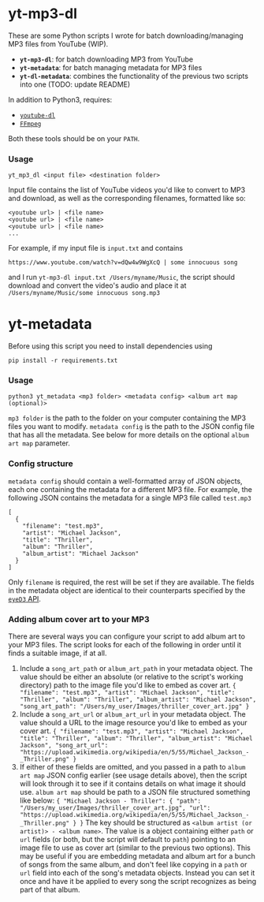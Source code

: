 # yt-mp3-dl

These are some Python scripts I wrote for batch downloading/managing MP3 files from YouTube (WIP).

- **`yt-mp3-dl`**: for batch downloading MP3 from YouTube
- **`yt-metadata`**: for batch managing metadata for MP3 files
- **`yt-dl-metadata`**: combines the functionality of the previous two scripts into one
  (TODO: update README)

In addition to Python3, requires:

- [`youtube-dl`](https://ytdl-org.github.io/youtube-dl/index.html)
- [`FFmpeg`](https://www.ffmpeg.org/)

Both these tools should be on your `PATH`.

### Usage

```
yt_mp3_dl <input file> <destination folder>
```

Input file contains the list of YouTube videos you'd like to convert to MP3
and download, as well as the corresponding filenames, formatted like so:

```
<youtube url> | <file name>
<youtube url> | <file name>
<youtube url> | <file name>
...
```

For example, if my input file is `input.txt` and contains

```
https://www.youtube.com/watch?v=dQw4w9WgXcQ | some innocuous song
```

and I run `yt-mp3-dl input.txt /Users/myname/Music`,
the script should download and convert the video's audio and place it at
`/Users/myname/Music/some innocuous song.mp3`

# yt-metadata

Before using this script you need to install dependencies using

```
pip install -r requirements.txt
```

### Usage

```
python3 yt_metadata <mp3 folder> <metadata config> <album art map (optional)>
```

`mp3 folder` is the path to the folder on your computer containing the MP3 files you want to modify.
`metadata config` is the path to the JSON config file that has all the metadata.
See below for more details on the optional `album art map` parameter.

### Config structure

`metadata config` should contain a well-formatted array of JSON objects, each one containing the metadata
for a different MP3 file. For example, the following JSON contains the metadata for a single MP3 file called
`test.mp3`

```
[
  {
    "filename": "test.mp3",
    "artist": "Michael Jackson",
    "title": "Thriller",
    "album": "Thriller",
    "album_artist": "Michael Jackson"
  }
]
```

Only `filename` is required, the rest will be set if they are available.
The fields in the metadata object are identical to their counterparts
specified by the [`eyeD3` API](https://eyed3.readthedocs.io/en/latest/_modules/eyed3/id3/tag.html).

### Adding album cover art to your MP3

There are several ways you can configure your script to add album art to your MP3 files.
The script looks for each of the following in order until it finds a suitable image, if at all.

1. Include a `song_art_path` or `album_art_path` in your metadata object. The value should be either an absolute (or relative
   to the script's working directory) path to the image file you'd like to embed as cover art.
   `{ "filename": "test.mp3", "artist": "Michael Jackson", "title": "Thriller", "album": "Thriller", "album_artist": "Michael Jackson", "song_art_path": "/Users/my_user/Images/thriller_cover_art.jpg" }`
2. Include a `song_art_url` or `album_art_url` in your metadata object. The value should a URL to the image resource you'd like
   to embed as your cover art.
   `{ "filename": "test.mp3", "artist": "Michael Jackson", "title": "Thriller", "album": "Thriller", "album_artist": "Michael Jackson", "song_art_url": "https://upload.wikimedia.org/wikipedia/en/5/55/Michael_Jackson_-_Thriller.png" }`
3. If either of these fields are omitted, and you passed in a path to `album art map` JSON config earlier
   (see usage details above), then the script will look through it to see if it contains details on
   what image it should use. `album art map` should be path to a JSON file structured something like below:
   `{ "Michael Jackson - Thriller": { "path": "/Users/my_user/Images/thriller_cover_art.jpg", "url": "https://upload.wikimedia.org/wikipedia/en/5/55/Michael_Jackson_-_Thriller.png" } }`
   The key should be structured as `<album artist (or artist)> - <album name>`. The value is a object
   containing either `path` or `url` fields (or both, but the script will default to `path`) pointing to
   an image file to use as cover art (similar to the previous two options).
   This may be useful
   if you are embedding metadata and album art for a bunch of songs from the same album, and don't feel like
   copying in a `path` or `url` field into each of the song's metadata objects. Instead you can set it once
   and have it be applied to every song the script recognizes as being part of that album.
